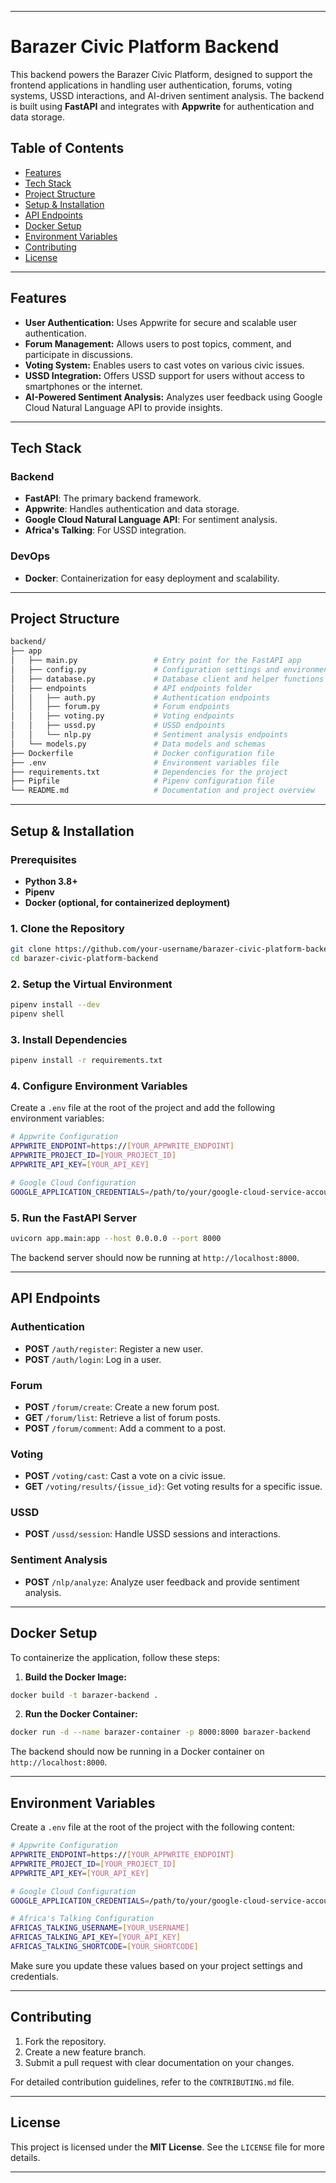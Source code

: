
---

# **Barazer Civic Platform Backend**

This backend powers the Barazer Civic Platform, designed to support the frontend applications in handling user authentication, forums, voting systems, USSD interactions, and AI-driven sentiment analysis. The backend is built using **FastAPI** and integrates with **Appwrite** for authentication and data storage.

## **Table of Contents**

- [Features](#features)
- [Tech Stack](#tech-stack)
- [Project Structure](#project-structure)
- [Setup & Installation](#setup--installation)
- [API Endpoints](#api-endpoints)
- [Docker Setup](#docker-setup)
- [Environment Variables](#environment-variables)
- [Contributing](#contributing)
- [License](#license)

---

## **Features**

- **User Authentication:** Uses Appwrite for secure and scalable user authentication.
- **Forum Management:** Allows users to post topics, comment, and participate in discussions.
- **Voting System:** Enables users to cast votes on various civic issues.
- **USSD Integration:** Offers USSD support for users without access to smartphones or the internet.
- **AI-Powered Sentiment Analysis:** Analyzes user feedback using Google Cloud Natural Language API to provide insights.

---

## **Tech Stack**

### **Backend**
- **FastAPI**: The primary backend framework.
- **Appwrite**: Handles authentication and data storage.
- **Google Cloud Natural Language API**: For sentiment analysis.
- **Africa's Talking**: For USSD integration.

### **DevOps**
- **Docker**: Containerization for easy deployment and scalability.

---

## **Project Structure**

```bash
backend/
├── app
│   ├── main.py                 # Entry point for the FastAPI app
│   ├── config.py               # Configuration settings and environment variables
│   ├── database.py             # Database client and helper functions
│   ├── endpoints               # API endpoints folder
│   │   ├── auth.py             # Authentication endpoints
│   │   ├── forum.py            # Forum endpoints
│   │   ├── voting.py           # Voting endpoints
│   │   ├── ussd.py             # USSD endpoints
│   │   └── nlp.py              # Sentiment analysis endpoints
│   └── models.py               # Data models and schemas
├── Dockerfile                  # Docker configuration file
├── .env                        # Environment variables file
├── requirements.txt            # Dependencies for the project
├── Pipfile                     # Pipenv configuration file
└── README.md                   # Documentation and project overview
```

---

## **Setup & Installation**

### **Prerequisites**

- **Python 3.8+**
- **Pipenv**
- **Docker (optional, for containerized deployment)**

### **1. Clone the Repository**

```bash
git clone https://github.com/your-username/barazer-civic-platform-backend.git
cd barazer-civic-platform-backend
```

### **2. Setup the Virtual Environment**

```bash
pipenv install --dev
pipenv shell
```

### **3. Install Dependencies**

```bash
pipenv install -r requirements.txt
```

### **4. Configure Environment Variables**

Create a `.env` file at the root of the project and add the following environment variables:

```bash
# Appwrite Configuration
APPWRITE_ENDPOINT=https://[YOUR_APPWRITE_ENDPOINT]
APPWRITE_PROJECT_ID=[YOUR_PROJECT_ID]
APPWRITE_API_KEY=[YOUR_API_KEY]

# Google Cloud Configuration
GOOGLE_APPLICATION_CREDENTIALS=/path/to/your/google-cloud-service-account.json
```

### **5. Run the FastAPI Server**

```bash
uvicorn app.main:app --host 0.0.0.0 --port 8000
```

The backend server should now be running at `http://localhost:8000`.

---

## **API Endpoints**

### **Authentication**
- **POST** `/auth/register`: Register a new user.
- **POST** `/auth/login`: Log in a user.

### **Forum**
- **POST** `/forum/create`: Create a new forum post.
- **GET** `/forum/list`: Retrieve a list of forum posts.
- **POST** `/forum/comment`: Add a comment to a post.

### **Voting**
- **POST** `/voting/cast`: Cast a vote on a civic issue.
- **GET** `/voting/results/{issue_id}`: Get voting results for a specific issue.

### **USSD**
- **POST** `/ussd/session`: Handle USSD sessions and interactions.

### **Sentiment Analysis**
- **POST** `/nlp/analyze`: Analyze user feedback and provide sentiment analysis.

---

## **Docker Setup**

To containerize the application, follow these steps:

1. **Build the Docker Image:**

```bash
docker build -t barazer-backend .
```

2. **Run the Docker Container:**

```bash
docker run -d --name barazer-container -p 8000:8000 barazer-backend
```

The backend should now be running in a Docker container on `http://localhost:8000`.

---

## **Environment Variables**

Create a `.env` file at the root of the project with the following content:

```bash
# Appwrite Configuration
APPWRITE_ENDPOINT=https://[YOUR_APPWRITE_ENDPOINT]
APPWRITE_PROJECT_ID=[YOUR_PROJECT_ID]
APPWRITE_API_KEY=[YOUR_API_KEY]

# Google Cloud Configuration
GOOGLE_APPLICATION_CREDENTIALS=/path/to/your/google-cloud-service-account.json

# Africa's Talking Configuration
AFRICAS_TALKING_USERNAME=[YOUR_USERNAME]
AFRICAS_TALKING_API_KEY=[YOUR_API_KEY]
AFRICAS_TALKING_SHORTCODE=[YOUR_SHORTCODE]
```

Make sure you update these values based on your project settings and credentials.

---

## **Contributing**

1. Fork the repository.
2. Create a new feature branch.
3. Submit a pull request with clear documentation on your changes.

For detailed contribution guidelines, refer to the `CONTRIBUTING.md` file.

---

## **License**

This project is licensed under the **MIT License**. See the `LICENSE` file for more details.

---
